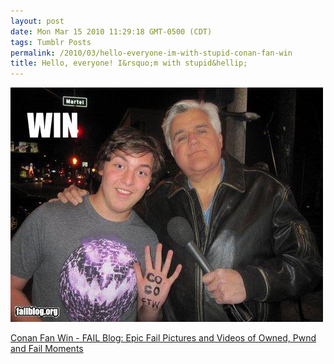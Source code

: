 ```yaml
---
layout: post
date: Mon Mar 15 2010 11:29:18 GMT-0500 (CDT)
tags: Tumblr Posts
permalink: /2010/03/hello-everyone-im-with-stupid-conan-fan-win
title: Hello, everyone! I&rsquo;m with stupid&hellip;
---
```


![](/public/assets/tumblr/tumblr_kzc0guAzqH1qa4klho1_500.jpg)

[Conan Fan Win - FAIL Blog: Epic Fail Pictures and Videos of Owned, Pwnd and Fail Moments](http://failblog.org/2010/03/13/conan-fan-win/?utm_source=feedburner&utm_medium=feed&utm_campaign=Feed%3A+failblog+%28The+FAIL+Blog+-+Fail+Pictures+%26+Videos+at+Failblog.ORG%29&utm_content=Google+Reader)
